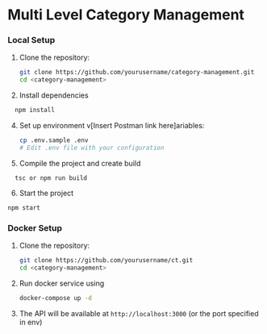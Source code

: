 # Multi Level Category Management

### Local Setup

1. Clone the repository:

   ```bash
   git clone https://github.com/yourusername/category-management.git
   cd <category-management>
   ```

2. Install dependencies

```bash
  npm install
```

4. Set up environment v[Insert Postman link here]ariables:

   ```bash
   cp .env.sample .env
   # Edit .env file with your configuration
   ```

5. Compile the project and create build

```
  tsc or npm run build

```

6. Start the project

```
npm start

```

### Docker Setup

1. Clone the repository:

   ```bash
   git clone https://github.com/yourusername/ct.git
   cd <category-management>
   ```

2. Run docker service using

   ```bash
   docker-compose up -d
   ```

3. The API will be available at `http://localhost:3000` (or the port specified in env)
